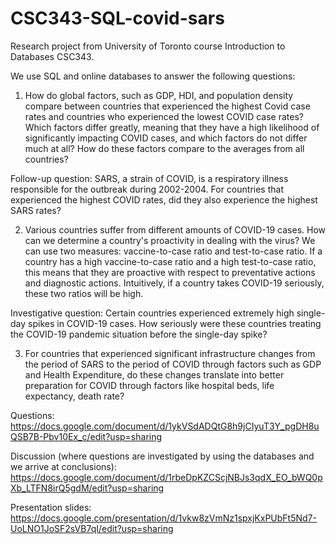 # CSC343-SQL-covid-sars
Research project from University of Toronto course Introduction to Databases CSC343.

We use SQL and online databases to answer the following questions:

1. How do global factors, such as GDP, HDI, and population density compare between countries that experienced the highest Covid case rates and countries who experienced the lowest COVID case rates?
Which factors differ greatly, meaning that they have a high likelihood of significantly impacting COVID cases, and which factors do not differ much at all? How do these factors compare to the averages from all countries? 

  Follow-up question: SARS, a strain of COVID, is a respiratory illness responsible for the outbreak during 2002-2004. For countries that experienced the highest COVID rates, did they also experience the highest SARS rates? 

2. Various countries suffer from different amounts of COVID-19 cases. How can we determine a country's proactivity in dealing with the virus?
We can use two measures: vaccine-to-case ratio and test-to-case ratio. If a country has a high vaccine-to-case ratio and a high test-to-case ratio, this means that they are proactive with respect to preventative actions and diagnostic actions.
Intuitively, if a country takes COVID-19 seriously, these two ratios will be high.

  Investigative question: Certain countries experienced extremely high single-day spikes in COVID-19 cases. How seriously were these countries treating the COVID-19 pandemic situation before the single-day spike?

3. For countries that experienced significant infrastructure changes from the period of SARS to the period of COVID through factors such as GDP and Health Expenditure,
do these changes translate into better preparation for COVID through factors like hospital beds, life expectancy, death rate?

Questions:
https://docs.google.com/document/d/1ykVSdADQtG8h9jCIyuT3Y_pgDH8uQSB7B-Pbv10Ex_c/edit?usp=sharing

Discussion (where questions are investigated by using the databases and we arrive at conclusions):
https://docs.google.com/document/d/1rbeDpKZCScjNBJs3qdX_EO_bWQ0pXb_LTFN8irQ5gdM/edit?usp=sharing

Presentation slides:
https://docs.google.com/presentation/d/1vkw8zVmNz1spxjKxPUbFt5Nd7-UoLNO1JoSF2sVB7qI/edit?usp=sharing
